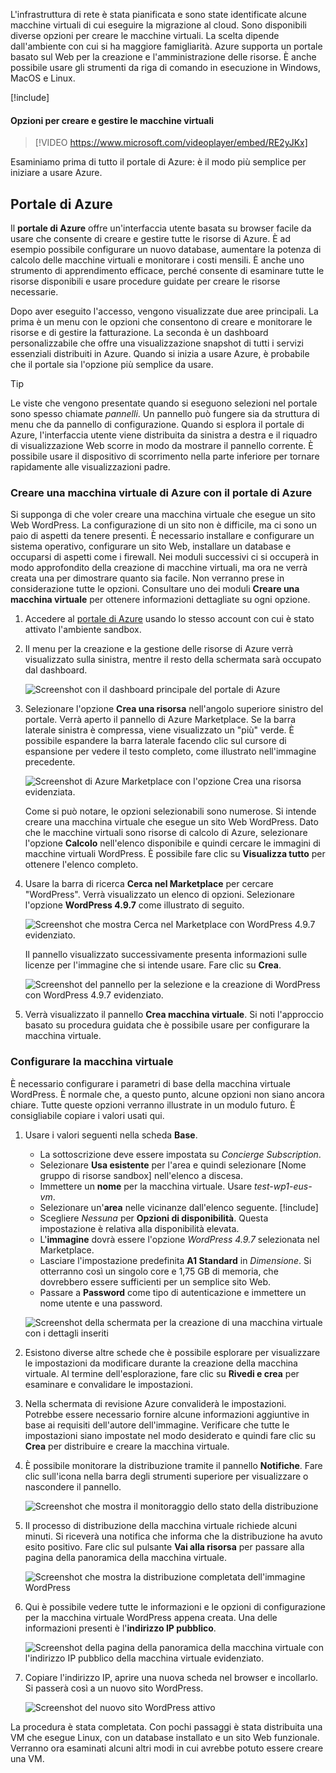 L'infrastruttura di rete è stata pianificata e sono state identificate alcune macchine virtuali di cui eseguire la migrazione al cloud. Sono disponibili diverse opzioni per creare le macchine virtuali. La scelta dipende dall'ambiente con cui si ha maggiore famigliarità. Azure supporta un portale basato sul Web per la creazione e l'amministrazione delle risorse. È anche possibile usare gli strumenti da riga di comando in esecuzione in Windows, MacOS e Linux.

[!include[](../../../includes/azure-sandbox-activate.md)]

#### <a name="options-to-create-and-manage-vms"></a>Opzioni per creare e gestire le macchine virtuali

> [!VIDEO https://www.microsoft.com/videoplayer/embed/RE2yJKx]

Esaminiamo prima di tutto il portale di Azure: è il modo più semplice per iniziare a usare Azure.

## <a name="azure-portal"></a>Portale di Azure

Il **portale di Azure** offre un'interfaccia utente basata su browser facile da usare che consente di creare e gestire tutte le risorse di Azure. È ad esempio possibile configurare un nuovo database, aumentare la potenza di calcolo delle macchine virtuali e monitorare i costi mensili. È anche uno strumento di apprendimento efficace, perché consente di esaminare tutte le risorse disponibili e usare procedure guidate per creare le risorse necessarie.

Dopo aver eseguito l'accesso, vengono visualizzate due aree principali. La prima è un menu con le opzioni che consentono di creare e monitorare le risorse e di gestire la fatturazione. La seconda è un dashboard personalizzabile che offre una visualizzazione snapshot di tutti i servizi essenziali distribuiti in Azure. Quando si inizia a usare Azure, è probabile che il portale sia l'opzione più semplice da usare.

> [!TIP]
> Le viste che vengono presentate quando si eseguono selezioni nel portale sono spesso chiamate _pannelli_. Un pannello può fungere sia da struttura di menu che da pannello di configurazione. Quando si esplora il portale di Azure, l'interfaccia utente viene distribuita da sinistra a destra e il riquadro di visualizzazione Web scorre in modo da mostrare il pannello corrente. È possibile usare il dispositivo di scorrimento nella parte inferiore per tornare rapidamente alle visualizzazioni padre.

### <a name="create-an-azure-vm-with-the-azure-portal"></a>Creare una macchina virtuale di Azure con il portale di Azure

Si supponga di che voler creare una macchina virtuale che esegue un sito Web WordPress. La configurazione di un sito non è difficile, ma ci sono un paio di aspetti da tenere presenti. È necessario installare e configurare un sistema operativo, configurare un sito Web, installare un database e occuparsi di aspetti come i firewall. Nei moduli successivi ci si occuperà in modo approfondito della creazione di macchine virtuali, ma ora ne verrà creata una per dimostrare quanto sia facile. Non verranno prese in considerazione tutte le opzioni. Consultare uno dei moduli **Creare una macchina virtuale** per ottenere informazioni dettagliate su ogni opzione.

1. Accedere al [portale di Azure](https://portal.azure.com/triplecrownlabs.onmicrosoft.com?azure-portal=true) usando lo stesso account con cui è stato attivato l'ambiente sandbox. 

1. Il menu per la creazione e la gestione delle risorse di Azure verrà visualizzato sulla sinistra, mentre il resto della schermata sarà occupato dal dashboard.

    ![Screenshot con il dashboard principale del portale di Azure](../media/3-dashboard-page.png)

1. Selezionare l'opzione **Crea una risorsa** nell'angolo superiore sinistro del portale. Verrà aperto il pannello di Azure Marketplace. Se la barra laterale sinistra è compressa, viene visualizzato un "più" verde. È possibile espandere la barra laterale facendo clic sul cursore di espansione per vedere il testo completo, come illustrato nell'immagine precedente.

    ![Screenshot di Azure Marketplace con l'opzione Crea una risorsa evidenziata.](../media/3-create-new-resource.png)

    Come si può notare, le opzioni selezionabili sono numerose. Si intende creare una macchina virtuale che esegue un sito Web WordPress. Dato che le macchine virtuali sono risorse di calcolo di Azure, selezionare l'opzione **Calcolo** nell'elenco disponibile e quindi cercare le immagini di macchine virtuali WordPress. È possibile fare clic su **Visualizza tutto** per ottenere l'elenco completo.

1. Usare la barra di ricerca **Cerca nel Marketplace** per cercare "WordPress". Verrà visualizzato un elenco di opzioni. Selezionare l'opzione **WordPress 4.9.7** come illustrato di seguito.

    ![Screenshot che mostra Cerca nel Marketplace con WordPress 4.9.7 evidenziato.](../media/3-search-vm-image.png)

    Il pannello visualizzato successivamente presenta informazioni sulle licenze per l'immagine che si intende usare. Fare clic su **Crea**.

    ![Screenshot del pannello per la selezione e la creazione di WordPress con WordPress 4.9.7 evidenziato.](../media/3-create-vm-image.png)

1. Verrà visualizzato il pannello **Crea macchina virtuale**. Si noti l'approccio basato su procedura guidata che è possibile usare per configurare la macchina virtuale.

### <a name="configure-the-vm"></a>Configurare la macchina virtuale

È necessario configurare i parametri di base della macchina virtuale WordPress. È normale che, a questo punto, alcune opzioni non siano ancora chiare. Tutte queste opzioni verranno illustrate in un modulo futuro. È consigliabile copiare i valori usati qui.

1. Usare i valori seguenti nella scheda **Base**.
    - La sottoscrizione deve essere impostata su _Concierge Subscription_.
    - Selezionare **Usa esistente** per l'area e quindi selezionare <rgn>[Nome gruppo di risorse sandbox]</rgn> nell'elenco a discesa.
    - Immettere un **nome** per la macchina virtuale. Usare _test-wp1-eus-vm_.
    - Selezionare un'**area** nelle vicinanze dall'elenco seguente.
        [!include[](../../../includes/azure-sandbox-regions-note-friendly.md)]
    - Scegliere _Nessuna_ per **Opzioni di disponibilità**. Questa impostazione è relativa alla disponibilità elevata.
    - L'**immagine** dovrà essere l'opzione _WordPress 4.9.7_ selezionata nel Marketplace.
    - Lasciare l'impostazione predefinita **A1 Standard** in _Dimensione_. Si otterranno così un singolo core e 1,75 GB di memoria, che dovrebbero essere sufficienti per un semplice sito Web.
    - Passare a **Password** come tipo di autenticazione e immettere un nome utente e una password.

    ![Screenshot della schermata per la creazione di una macchina virtuale con i dettagli inseriti](../media/3-create-vm-1.png)

1. Esistono diverse altre schede che è possibile esplorare per visualizzare le impostazioni da modificare durante la creazione della macchina virtuale. Al termine dell'esplorazione, fare clic su **Rivedi e crea** per esaminare e convalidare le impostazioni.

1. Nella schermata di revisione Azure convaliderà le impostazioni. Potrebbe essere necessario fornire alcune informazioni aggiuntive in base ai requisiti dell'autore dell'immagine. Verificare che tutte le impostazioni siano impostate nel modo desiderato e quindi fare clic su **Crea** per distribuire e creare la macchina virtuale.

1. È possibile monitorare la distribuzione tramite il pannello **Notifiche**. Fare clic sull'icona nella barra degli strumenti superiore per visualizzare o nascondere il pannello.

    ![Screenshot che mostra il monitoraggio dello stato della distribuzione](../media/3-deploying.png)

1. Il processo di distribuzione della macchina virtuale richiede alcuni minuti. Si riceverà una notifica che informa che la distribuzione ha avuto esito positivo. Fare clic sul pulsante **Vai alla risorsa** per passare alla pagina della panoramica della macchina virtuale.

    ![Screenshot che mostra la distribuzione completata dell'immagine WordPress](../media/3-deployment-succeeded.png)

1. Qui è possibile vedere tutte le informazioni e le opzioni di configurazione per la macchina virtuale WordPress appena creata. Una delle informazioni presenti è l'**indirizzo IP pubblico**.

    ![Screenshot della pagina della panoramica della macchina virtuale con l'indirizzo IP pubblico della macchina virtuale evidenziato.](../media/3-public-ip-address.png)

11. Copiare l'indirizzo IP, aprire una nuova scheda nel browser e incollarlo. Si passerà così a un nuovo sito WordPress.

    ![Screenshot del nuovo sito WordPress attivo](../media/3-my-new-blog.png)

La procedura è stata completata. Con pochi passaggi è stata distribuita una VM che esegue Linux, con un database installato e un sito Web funzionale. Verranno ora esaminati alcuni altri modi in cui avrebbe potuto essere creare una VM.
